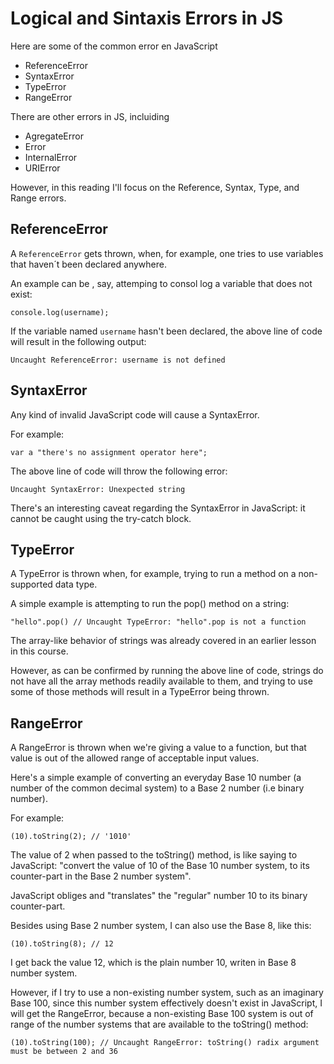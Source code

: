 # Logical and Sintaxis Errors in JS

Here are some of the common error en JavaScript

* ReferenceError
* SyntaxError
* TypeError
* RangeError

There are other errors in JS, incluiding

* AgregateError
* Error
* InternalError
* URIError

However, in this reading I'll focus on the Reference, Syntax, Type, and Range errors.

## ReferenceError 

A `ReferenceError` gets thrown, when, for example, one tries to use variables that haven´t been declared anywhere.

An example can be , say, attemping to consol log  a variable that does not exist:
```JS
console.log(username);
```
If the variable named `username` hasn't been declared, the above line of code will result in the following output:
```JS
Uncaught ReferenceError: username is not defined
```

## SyntaxError
Any kind of invalid JavaScript code will cause a SyntaxError.

For example:

```JS
var a "there's no assignment operator here";
```
The above line of code will throw the following error:  
```JS
Uncaught SyntaxError: Unexpected string
```
There's an interesting caveat regarding the SyntaxError in JavaScript: it cannot be caught using the try-catch block.

## TypeError
A TypeError is thrown when, for example, trying to run a method on a non-supported data type.

A simple example is attempting to run the pop() method on a string:

```JS
"hello".pop() // Uncaught TypeError: "hello".pop is not a function
```
The array-like behavior of strings was already covered in an earlier lesson in this course. 

However, as can be confirmed by running the above line of code, strings do not have all the array methods readily available to them, and trying to use some of those methods will result in a TypeError being thrown.  

## RangeError
A RangeError is thrown when we're giving a value to a function, but that value is out of the allowed range of acceptable input values.

Here's a simple example of converting an everyday Base 10 number (a number of the common decimal system) to a Base 2 number (i.e binary number).

For example:
```JS
(10).toString(2); // '1010'
```
The value of 2 when passed to the toString() method, is like saying to JavaScript: "convert the value of 10 of the Base 10 number system, to its counter-part in the Base 2 number system".

JavaScript obliges and "translates" the "regular" number 10 to its binary counter-part.

Besides using Base 2 number system, I can also use the Base 8, like this:
```JS
(10).toString(8); // 12
```
I get back the value 12, which is the plain number 10, writen in Base 8 number system.

However, if I try to use a non-existing number system, such as an imaginary Base 100, since this number system effectively doesn't exist in JavaScript, I will get the RangeError, because a non-existing Base 100 system is out of range of the number systems that are available to the toString() method:
```JS
(10).toString(100); // Uncaught RangeError: toString() radix argument must be between 2 and 36
```